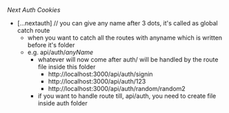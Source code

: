 *Next Auth Cookies*

- [...nextauth] // you can give any name after 3 dots, it's called as global catch route
  - when you want to catch all the routes with anyname which is written before it's folder
  - e.g. api/auth/*anyName*
    - whatever will now come after auth/ will be handled by the route file inside this folder
      - http://localhost:3000/api/auth/signin
      - http://localhost:3000/api/auth/123
      - http://localhost:3000/api/auth/random/random2
    - if you want to handle route till, api/auth, you need to create file inside auth folder

